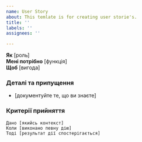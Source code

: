 ```yaml
---
name: User Story
about: This temlate is for creating user storie's.
title: ''
labels: ''
assignees: ''

---
```


**Як** [роль]  
 **Мені потрібно** [функція]  
 **Щоб** [вигода]  
   
 ### Деталі та припущення
 * [документуйте те, що ви знаєте]
   
 ### Критерії прийняття  
   
 ```gherkin
 Дано [якийсь контекст]
 Коли [виконано певну дію]
 Тоді [результат дії спостерігається]
 ```
